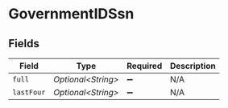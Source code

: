 # GovernmentIDSsn


## Fields

| Field               | Type                | Required            | Description         |
| ------------------- | ------------------- | ------------------- | ------------------- |
| `full`              | *Optional\<String>* | :heavy_minus_sign:  | N/A                 |
| `lastFour`          | *Optional\<String>* | :heavy_minus_sign:  | N/A                 |